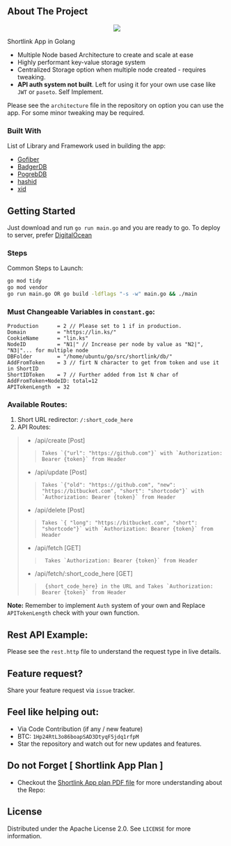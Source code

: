 ## About The Project

<p align="center"><a href="https://github.com/go-awesome/shortlink"><img src="https://repository-images.githubusercontent.com/368965271/37361600-ba7a-11eb-9f5c-966d7a891ce2"></a></p>

Shortlink App in Golang

* Multiple Node based Architecture to create and scale at ease
* Highly performant key-value storage system
* Centralized Storage option when multiple node created - requires tweaking.
* **API auth system not built**. Left for using it for your own use case like `JWT` or `paseto`. Self Implement.

Please see the `architecture` file in the repository on option you can use the app. For some minor tweaking may be required.

### Built With

List of Library and Framework used in building the app:

* [Gofiber](https://gofiber.io)
* [BadgerDB](https://github.com/dgraph-io/badger)
* [PogrebDB](https://github.com/akrylysov/pogreb)
* [hashid](https://github.com/go-awesome/shortlink/blob/main/helper/functions.go#L11)
* [xid](https://github.com/go-awesome/shortlink/blob/main/handler/handler.go#L13)


<!-- GETTING STARTED -->
## Getting Started

Just download and run `go run main.go` and you are ready to go.
To deploy to server, prefer [DigitalOcean](https://m.do.co/c/5b28c38da55b)

### Steps

Common Steps to Launch:

  ```sh
  go mod tidy
  go mod vendor
  go run main.go OR go build -ldflags "-s -w" main.go && ./main
  ```

### Must Changeable Variables in `constant.go`:

```
Production      = 2 // Please set to 1 if in production.
Domain          = "https://lin.ks/"
CookieName      = "lin.ks"
NodeID          = "N1|" // Increase per node by value as "N2|", "N3|"... for multiple node
DBFolder        = "/home/ubuntu/go/src/shortlink/db/"
AddFromToken    = 3 // firt N character to get from token and use it in ShortID
ShortIDToken    = 7 // Further added from 1st N char of AddFromToken+NodeID: total=12
APITokenLength  = 32
```

### Available Routes:

  1. Short URL redirector: `/:short_code_here`
  2. API Routes:
>    - /api/create [Post]
>>     Takes `{"url": "https://github.com"}` with `Authorization: Bearer {token}` from Header
>    - /api/update [Post]
>>     Takes `{"old": "https://github.com", "new": "https://bitbucket.com", "short": "shortcode"}` with `Authorization: Bearer {token}` from Header
>    - /api/delete [Post]
>>     Takes `{ "long": "https://bitbucket.com", "short": "shortcode"}` with `Authorization: Bearer {token}` from Header
>    - /api/fetch [GET]
>>      Takes `Authorization: Bearer {token}` from Header
>    - /api/fetch/:short_code_here [GET]
>>      {short_code_here} in the URL and Takes `Authorization: Bearer {token}` from Header

**Note:** Remember to implement `Auth` system of your own and Replace `APITokenLength` check with your own function.

## Rest API Example:

Please see the `rest.http` file to understand the request type in live details.

## Feature request?

Share your feature request via `issue` tracker.

## Feel like helping out:

- Via Code Contribution (if any / new feature)
- BTC: `1Hp24RtL3o86boapSAD3DtyqF5jdq1rfpM`
- Star the repository and watch out for new updates and features.

## Do not Forget [ Shortlink App Plan ]

- Checkout the [Shortlink App plan PDF file](https://github.com/go-awesome/shortlink/blob/main/ShortLink%20App%20Plan.pdf) for more understanding about the Repo: 

<!-- LICENSE -->
## License

Distributed under the Apache License 2.0. See `LICENSE` for more information.